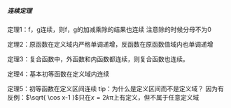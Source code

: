 ##### 连续定理
定理1：f，g连续，则f，g的加减乘除的结果也连续
注意除的时候分母不为0

定理2：原函数在定义域内严格单调递增，反函数在原函数值域内也单调递增

定理3：复合函数中，外函数和内函数都连续，则复合函数也连续。

定理4：基本初等函数在定义域内连续

定理5：初等函数在定义区间连续
tip：为什么是定义区间而不是定义域？
因为有反例：$\sqrt{ \cos x-1 }$只在$x=2k\pi$上有定义，但不属于任意定义域